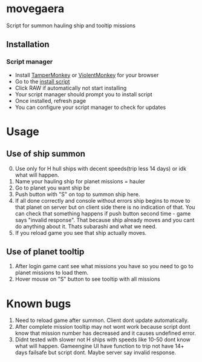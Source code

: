# movegaera
Script for summon hauling ship and tooltip missions

## Installation

### Script manager

- Install [TamperMonkey](http://tampermonkey.net) or [ViolentMonkey](https://violentmonkey.github.io/get-it) for your browser
- Go to the [install script](https://github.com/detkyle/movegaera/blob/main/movegaera.user.js)
- Click RAW if automatically not start installing
- Your script manager should prompt you to install script
- Once installed, refresh page
- You can configure your script manager to check for updates

# Usage

## Use of ship summon
0. Use only for H hull ships with decent speeds(trip less 14 days) or idk what will happen.
1. Name your hauling ship for planet missions = hauler
2. Go to planet you want ship be
3. Push button with "S" on top to summon ship here.
4. If all done correctly and console without errors ship begins to move to that planet on server but on client side there is no indication of that. You can check that something happens if push button second time - game says "invalid response". That because ship already moves and you cant do anything about it. Thats subarashi and what we need.
5. If you reload game you see that ship actually moves. 

## Use of planet tooltip
1. After login game cant see what missions you have so you need to go to planet missions to load them.
2. Hover mouse on "S" button to see tooltip with all missions

# Known bugs 
1. Need to reload game after summon. Client dont update automatically.
2. After complete mission tooltip may not wont work because script dont know that mission number has decreased and it causes undefined error. 
3. Didnt tested with slower not H ships with speeds like 10-50 dont know what will happen. Gameengine UI have function to trip not have 14+ days failsafe but script dont. Maybe server say invalid response.
